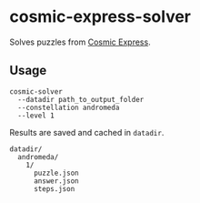 # cosmic-express-solver

Solves puzzles from [Cosmic Express](https://store.steampowered.com/app/583270/Cosmic_Express/).

## Usage

```
cosmic-solver
  --datadir path_to_output_folder
  --constellation andromeda
  --level 1
```

Results are saved and cached in `datadir`.

```
datadir/
  andromeda/
    1/
      puzzle.json
      answer.json
      steps.json
```
